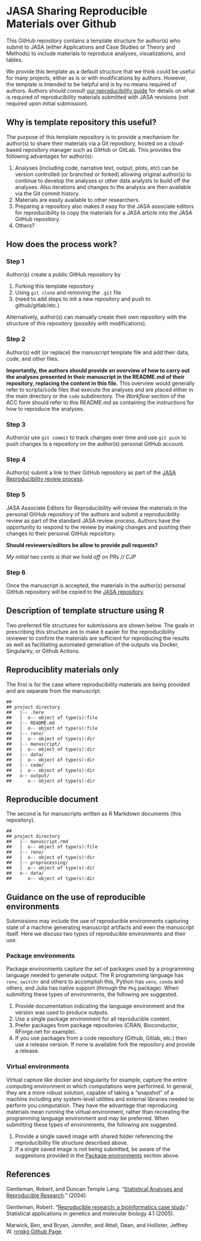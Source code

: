 JASA Sharing Reproducible Materials over Github
================

This GitHub repository contains a template structure for author(s) who
submit to JASA (either Applications and Case Studies or Theory and
Methods) to include materials to reproduce analyses, visualizations, and
tables.

We provide this template as a default structure that we think could be
useful for many projects, either as is or with modifications by authors.
However, the template is intended to be helpful and is by no means
required of authors. Authors should consult [our reproducibility
guide](https://jasa-acs.github.io/repro-guide) for details on what is
required of reproducibility materials submitted with JASA revisions (not
required upon initial submission).

## Why is template repository this useful?

The purpose of this template repository is to provide a mechanism for
author(s) to share their materials via a Git repository, hosted on a
cloud-based repository manager such as GitHub or GitLab. This provides
the following advantages for author(s):

1.  Analyses (including code, narrative text, output, plots, etc) can be
    version controlled (or branched or forked) allowing original
    author(s) to continue to develop the analyses or other data analysts
    to build off the analyses. Also iterations and changes to the
    analysis are then available via the Git commit history.
2.  Materials are easily available to other researchers.
3.  Preparing a repository also makes it easy for the JASA associate
    editors for reproducibility to copy the materials for a JASA article
    into the JASA GitHub repository.
4.  Others?

## How does the process work?

### Step 1

Author(s) create a public GitHub repository by

1.  Forking this template repository
2.  Using `git clone` and removing the `.git` file
3.  (need to add steps to init a new repository and push to
    github/gitlab/etc.)

Alternatively, author(s) can manually create their own repository with
the structure of this repository (possibly with modifications).

### Step 2

Author(s) edit (or replace) the manuscript template file and add their
data, code, and other files.

**Importantly, the authors should provide an overview of how to carry
out the analyses presented in their manuscript in the README.md of their
repository, replacing the content in this file.** This overview would
generally refer to scripts/code files that execute the analyses and are
placed either in the main directory or the `code` subdirectory. The
*Workflow* section of the ACC form should refer to this README.md as
containing the instructions for how to reproduce the analyses.

### Step 3

Author(s) use `git commit` to track changes over time and use `git push`
to push changes to a repository on the author(s) personal GitHub
account.

### Step 4

Author(s) submit a link to their GitHub repository as part of the [JASA
Reproducibility review
process](https://jasa-acs.github.io/repro-guide/).

### Step 5

JASA Associate Editors for Reproducibility will review the materials in
the personal GitHub repository of the authors and submit a
reproducibility review as part of the standard JASA review process.
Authors have the opportunity to respond to the review by making changes
and pushing their changes to their personal GitHub repository.

**Should reviewers/editors be allow to provide pull requests?**

*My initial two cents is that we hold off on PRs // CJP*

### Step 6

Once the manuscript is accepted, the materials in the author(s) personal
GitHub repository will be copied to the [JASA
repository](https://github.com/jasa-acs).

## Description of template structure using R

Two preferred file structures for submissions are shown below. The goals
in prescribing this structure are to make it easier for the
reproducibility reviewer to confirm the materials are sufficient for
reproducing the results as well as facilitating automated generation of
the outputs via Docker, Singularity, or Github Actions.

## Reproduciblity materials only

The first is for the case where reproducibility materials are being
provided and are separate from the manuscript.

    ## 
    ## project directory
    ##   |-- .here
    ##   |  o-- object of type(s):file
    ##   |-- README.md
    ##   |  o-- object of type(s):file
    ##   |-- renv/
    ##   |  o-- object of type(s):dir
    ##   |-- manuscript/
    ##   |  o-- object of type(s):dir
    ##   |-- data/
    ##   |  o-- object of type(s):dir
    ##   |-- code/
    ##   |  o-- object of type(s):dir
    ##   o-- output/
    ##      o-- object of type(s):dir

## Reproducible document

The second is for manuscripts written as R Markdown documents (this
repository).

    ## 
    ## project directory
    ##   |-- manuscript.rmd
    ##   |  o-- object of type(s):file
    ##   |-- renv/
    ##   |  o-- object of type(s):dir
    ##   |-- preprocessing/
    ##   |  o-- object of type(s):dir
    ##   o-- data/
    ##      o-- object of type(s):dir

## Guidance on the use of reproducible environments

Submissions may include the use of reproducible environments capturing
state of a machine generating manuscript artifacts and even the
manuscript itself. Here we discuss two types of reproducible
environments and their use.

### Package environments

Package environments capture the set of packages used by a programming
language needed to generate output. The R programming language has
`renv`, `switchr` and others to accomplish this, Python has `venv`,
`conda` and others, and Julia has native support (through the `Pkg`
package). When submitting these types of environments, the following are
suggested.

1.  Provide documentation indicating the language environment and the
    version was used to produce outputs.
2.  Use a single package environment for all reproducible content.
3.  Prefer packages from package repositories (CRAN, Bioconductor,
    RForge.net for example).
4.  If you use packages from a code repository (Github, Gitlab, etc.)
    then use a release version. If none is available fork the repository
    and provide a release.

### Virtual environments

Virtual capture like docker and singularity for example, capture the
entire computing environment in which computations were performed. In
general, they are a more robust solution, capable of taking a “snapshot”
of a machine including any system-level utilities and external libraries
needed to perform you computation. They have the advantage that
reproducing materials mean running the virtual environment, rather than
recreating the programming language environment and may be preferred.
When submitting these types of environments, the following are
suggested.

1.  Provide a single saved image with shared folder referencing the
    reproducibility file structure described above.
2.  If a single saved image is not being submitted, be aware of the
    suggestions provided in the [Package
    environments](#package-environments) section above.

## References

Gentleman, Robert, and Duncan Temple Lang. “[Statistical Analyses and
Reproducible
Research](http://biostats.bepress.com/cgi/viewcontent.cgi?article=1001&context=bioconductor).”
(2004).

Gentleman, Robert. “[Reproducible research: a bioinformatics case
study](https://www.degruyter.com/document/doi/10.2202/1544-6115.1034/html).”
Statistical applications in genetics and molecular biology 4.1 (2005).

Marwick, Ben, and Bryan, Jennifer, and Attali, Dean, and Hollister,
Jeffrey W. [rrrpkg Github Page](https://github.com/ropensci/rrrpkg).
